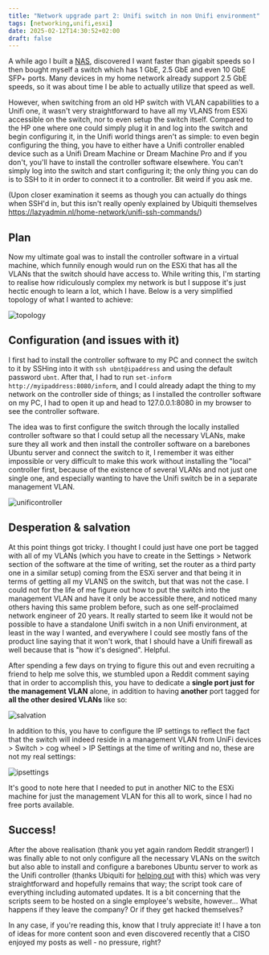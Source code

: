 ```yaml
---
title: "Network upgrade part 2: Unifi switch in non Unifi environment"
tags: [networking,unifi,esxi]
date: 2025-02-12T14:30:52+02:00
draft: false
---
```


A while ago I built a [NAS](https://blog.nmrs.fi/posts/network_upgrade/), discovered I want faster than gigabit speeds so I then bought myself a switch which has 1 GbE, 2.5 GbE and even 10 GbE SFP+ ports. Many devices in my home network already support 2.5 GbE speeds, so it was about time I be able to actually utilize that speed as well. 

However, when switching from an old HP switch with VLAN capabilities to a Unifi one, it wasn't very straightforward to have all my VLANS from ESXi accessible on the switch, nor to even setup the switch itself. Compared to the HP one where one could simply plug it in and log into the switch and begin configuring it, in the Unifi world things aren't as simple: to even begin configuring the thing, you have to either have a Unifi controller enabled device such as a Unifi Dream Machine or Dream Machine Pro and if you don't, you'll have to install the controller software elsewhere. You can't simply log into the switch and start configuring it; the only thing you can do is to SSH to it in order to connect it to a controller. Bit weird if you ask me. 

(Upon closer examination it seems as though you can actually do things when SSH'd in, but this isn't really openly explained by Ubiquiti themselves https://lazyadmin.nl/home-network/unifi-ssh-commands/)

## Plan

Now my ultimate goal was to install the controller software in a virtual machine, which funnily enough would run on the ESXi that has all the VLANs that the switch  should have access to.  While writing this, I'm starting to realise how ridiculously complex my network is but I suppose it's just hectic enough to learn a lot, which I have. Below is a very simplified topology of what I wanted to achieve:

![topology](/network_upgrade/topology.png)

## Configuration (and issues with it)

I first had to install the controller software to my PC and connect the switch to it by SSHing into it with `ssh ubnt@ipaddress` and using the default password `ubnt`.  After that, I had to run `set-inform http://myipaddress:8080/inform`, and I could already adapt the thing to my network on the controller side of things; as I installed the controller software on my PC, I had to open it up and head to 127.0.0.1:8080 in my browser to see the controller software.

The idea was to first configure the switch through the locally installed controller software so that I could setup all the necessary VLANs, make sure they all work and then install the controller software on a barebones Ubuntu server and connect the switch to it, I remember it was either impossible or very difficult to make this work without installing the "local" controller first, because of the existence of several VLANs and not just one single one, and especially wanting to have the Unifi switch be in a separate management VLAN.

![unificontroller](/network_upgrade/unificontroller.png)

## Desperation & salvation

At this point things got tricky. I thought I could just have one port be tagged with all of my VLANs (which you have to create in the Settings > Network section of the software at the time of writing, set the router as a third party one in a similar setup) coming from the ESXi server and that being it in terms of getting all my VLANS on the switch, but that was not the case. I could not for the life of me figure out how to put the switch into the management VLAN and have it only be accessible there, and noticed many others having this same problem before, such as one self-proclaimed network engineer of 20 years. It really started to seem like it would not be possible to have a standalone Unifi switch in a non Unifi environment, at least in the way I wanted, and everywhere I could see mostly fans of the product line saying that it won't work, that I should have a Unifi firewall as well because that is "how it's designed". Helpful.

After spending a few days on trying to figure this out and even recruiting a friend to help me solve this, we stumbled upon a Reddit comment saying that in order to accomplish this, you have to dedicate a **single port just for the management VLAN** alone, in addition to having **another** port tagged for **all the other desired VLANs** like so:

![salvation](/network_upgrade/salvation.png)

In addition to this, you have to configure the IP settings to reflect the fact that the switch will indeed reside in a management VLAN from UniFi devices > Switch > cog wheel > IP Settings at the time of writing and no, these are not my real settings:

![ipsettings](/network_upgrade/ipsettings.png)

It's good to note here that I needed to put in another NIC to the ESXi machine for just the management VLAN for this all to work, since I had no free ports available.

## Success! 

After the above realisation (thank you yet again random Reddit stranger!) I was finally able to not only configure all the necessary VLANs on the switch but also able to install and configure a barebones Ubuntu server to work as the Unifi controller (thanks Ubiquiti for [helping out](https://community.ui.com/questions/UniFi-Installation-Scripts-or-UniFi-Easy-Update-Script-or-UniFi-Lets-Encrypt-or-UniFi-Easy-Encrypt-/ccbc7530-dd61-40a7-82ec-22b17f027776) with this) which was very straightforward and hopefully remains that way; the script took care of everything including automated updates. It is a bit concerning that the scripts seem to be hosted on a single employee's website, however... What happens if they leave the company? Or if they get hacked themselves? 

In any case, if you're reading this, know that I truly appreciate it! I have a ton of ideas for more content soon and even discovered recently that a CISO enjoyed my posts as well - no pressure, right? 
